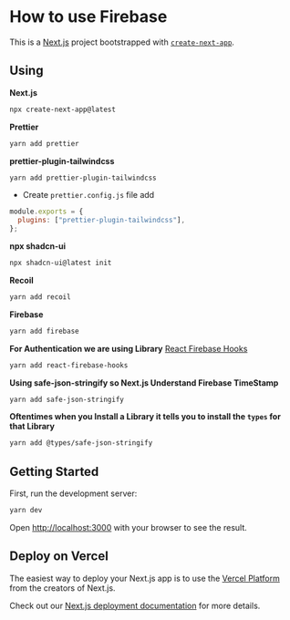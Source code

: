 # How to use Firebase

This is a [Next.js](https://nextjs.org/) project bootstrapped with [`create-next-app`](https://github.com/vercel/next.js/tree/canary/packages/create-next-app).

## Using

**Next.js**

```bash
npx create-next-app@latest
```

**Prettier**

```bash
yarn add prettier
```

**prettier-plugin-tailwindcss**

```bash
yarn add prettier-plugin-tailwindcss
```

- Create `prettier.config.js` file add

```js
module.exports = {
  plugins: ["prettier-plugin-tailwindcss"],
};
```

**npx shadcn-ui**

```bash
npx shadcn-ui@latest init

```

**Recoil**

```bash
yarn add recoil
```

**Firebase**

```bash
yarn add firebase
```

**For Authentication we are using Library** [React Firebase Hooks](https://www.npmjs.com/package/react-firebase-hooks)

```bash
yarn add react-firebase-hooks
```

**Using safe-json-stringify so Next.js Understand Firebase TimeStamp**

```bash
yarn add safe-json-stringify
```

**Oftentimes when you Install a Library it tells you to install the `types` for that Library**

```bash
yarn add @types/safe-json-stringify
```

## Getting Started

First, run the development server:

```bash
yarn dev
```

Open [http://localhost:3000](http://localhost:3000) with your browser to see the result.

## Deploy on Vercel

The easiest way to deploy your Next.js app is to use the [Vercel Platform](https://vercel.com/new?utm_medium=default-template&filter=next.js&utm_source=create-next-app&utm_campaign=create-next-app-readme) from the creators of Next.js.

Check out our [Next.js deployment documentation](https://nextjs.org/docs/deployment) for more details.
